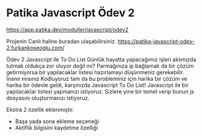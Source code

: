 # Patika Javascript Ödev 2

https://app.patika.dev/moduller/javascript/odev2

Projenin Canlı haline buradan ulaşabilirsiniz. 
https://patika-javascript-odev-2.furkankoseoglu.com/

Ödev 2
Javascript ile To Do List
Günlük hayatta yapacağımız işleri aklımızda tutmak oldukça zor oluyor değil mi? Parmağınıza ip bağlamak da bir çözüm getirmiyorsa bir yapılacaklar listesi hazırlamayı düşünmeniz gerekebilir. İnanır mısınız Kodluyoruz tam da bu probleminiz için harika bir çözüm ve harika bir ödevle geldi, karşınızda Javascript To Do List! Javascript ile bir yapılacaklar listesi yapmanızı istiyoruz. Sizlere yine bir temel verip bunun js dosyasını oluşturmanızı istiyoruz.


Ekstra 2 özellik eklenmiştir.
- Başa yada sona ekleme seçeneği
- Aktiflik bilgisini kaydetme özelliği
